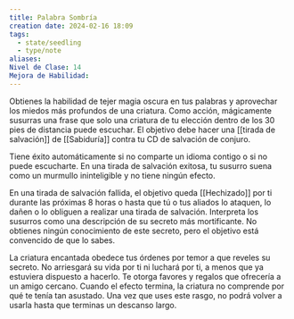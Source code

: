 ```yaml
---
title: Palabra Sombría
creation date: 2024-02-16 18:09
tags:
  - state/seedling
  - type/note
aliases: 
Nivel de Clase: 14
Mejora de Habilidad:
---
```

Obtienes la habilidad de tejer magia oscura en tus palabras y aprovechar los miedos más profundos de una criatura.
Como acción, mágicamente susurras una frase que solo una criatura de tu elección dentro de los 30 pies de distancia puede escuchar. El objetivo debe hacer una [[tirada de salvación]] de [[Sabiduría]] contra tu CD de salvación de conjuro.

Tiene éxito automáticamente si no comparte un idioma contigo o si no puede escucharte. En una
tirada de salvación exitosa, tu susurro suena como un murmullo ininteligible y no tiene ningún
efecto.

En una tirada de salvación fallida, el objetivo queda [[Hechizado]] por ti durante las próximas 8 horas o hasta que tú o tus aliados lo ataquen, lo dañen o lo obliguen a realizar una tirada de salvación.
Interpreta los susurros como una descripción de su secreto más mortificante. No obtienes ningún
conocimiento de este secreto, pero el objetivo está convencido de que lo sabes.

La criatura encantada obedece tus órdenes por temor a que reveles su secreto. No arriesgará su vida por ti ni luchará por ti, a menos que ya estuviera dispuesto a hacerlo. Te otorga favores y regalos que ofrecería a un amigo cercano.
Cuando el efecto termina, la criatura no comprende por qué te tenía tan asustado. Una vez que uses este rasgo, no podrá volver a usarla hasta que terminas un descanso largo.
